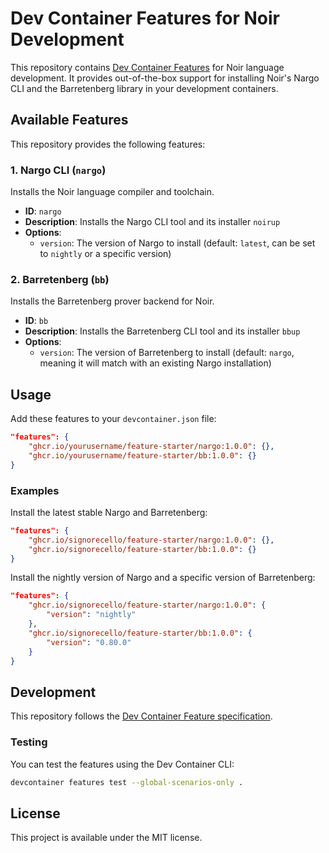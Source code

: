 # Dev Container Features for Noir Development

This repository contains [Dev Container Features](https://containers.dev/implementors/features/) for Noir language development. It provides out-of-the-box support for installing Noir's Nargo CLI and the Barretenberg library in your development containers.

## Available Features

This repository provides the following features:

### 1. Nargo CLI (`nargo`)

Installs the Noir language compiler and toolchain.

- **ID**: `nargo`
- **Description**: Installs the Nargo CLI tool and its installer `noirup`
- **Options**:
  - `version`: The version of Nargo to install (default: `latest`, can be set to `nightly` or a specific version)

### 2. Barretenberg (`bb`)

Installs the Barretenberg prover backend for Noir.

- **ID**: `bb` 
- **Description**: Installs the Barretenberg CLI tool and its installer `bbup`
- **Options**:
  - `version`: The version of Barretenberg to install (default: `nargo`, meaning it will match with an existing Nargo installation)

## Usage

Add these features to your `devcontainer.json` file:

```json
"features": {
    "ghcr.io/yourusername/feature-starter/nargo:1.0.0": {},
    "ghcr.io/yourusername/feature-starter/bb:1.0.0": {}
}
```

### Examples

Install the latest stable Nargo and Barretenberg:

```json
"features": {
    "ghcr.io/signorecello/feature-starter/nargo:1.0.0": {},
    "ghcr.io/signorecello/feature-starter/bb:1.0.0": {}
}
```

Install the nightly version of Nargo and a specific version of Barretenberg:

```json
"features": {
    "ghcr.io/signorecello/feature-starter/nargo:1.0.0": {
        "version": "nightly"
    },
    "ghcr.io/signorecello/feature-starter/bb:1.0.0": {
        "version": "0.80.0"
    }
}
```

## Development

This repository follows the [Dev Container Feature specification](https://containers.dev/implementors/features/).

### Testing

You can test the features using the Dev Container CLI:

```bash
devcontainer features test --global-scenarios-only .
```

## License

This project is available under the MIT license.
